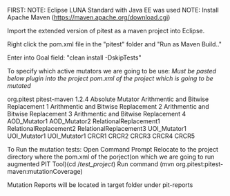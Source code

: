 FIRST:
NOTE: Eclipse LUNA Standard with Java EE was used
NOTE: Install Apache Maven (https://maven.apache.org/download.cgi)

Import the extended version of pitest as a maven project into Eclipse.

Right click the pom.xml file in the "pitest" folder and  "Run as Maven Build.."

Enter into Goal field: "clean install -DskipTests"

To specify which active mutators we are going to be use:
*Must be pasted below plugin into the project pom.xml of the project which is going to be mutated*

<build>
  	<plugins>
  		<plugin>
    		<groupId>org.pitest</groupId>
    		<artifactId>pitest-maven</artifactId>
    		<version>1.2.4</version>
    		<configuration>
        	<mutators>
        		  <mutator>Absolute Mutator</mutator>
					    <mutator>Arithmentic and Bitwise Replacement 1</mutator>
        			<mutator>Arithmentic and Bitwise Replacement 2</mutator>
        			<mutator>Arithmentic and Bitwise Replacement 3</mutator>
        			<mutator>Arithmentic and Bitwise Replacement 4</mutator>
					    <mutator>AOD_Mutator1</mutator>
        			<mutator>AOD_Mutator2</mutator>
					    <mutator>RelationalReplacement1</mutator>
        			<mutator>RelationalReplacement2</mutator>
        			<mutator>RelationalReplacement3</mutator>
					    <mutator>UOI_Mutator1</mutator>
        			<mutator>UOI_Mutator1</mutator>
        			<mutator>UOI_Mutator1</mutator>
					    <mutator>CRCR1</mutator>
        			<mutator>CRCR2</mutator>
        			<mutator>CRCR3</mutator>
        			<mutator>CRCR4</mutator>
        			<mutator>CRCR5</mutator>
        		</mutators>	
    		</configuration>
		</plugin>
	</plugins>
</build>

To Run the mutation tests:
Open Command Prompt
Relocate to the project directory where the pom.xml of the porject(on which we are going to run augmented PIT Tool)(cd /*test_project*)
Run command (mvn org.pitest:pitest-maven:mutationCoverage)

Mutation Reports will be located in target folder under pit-reports
